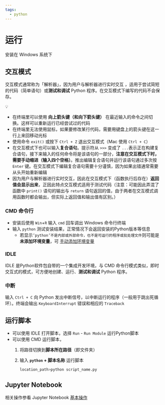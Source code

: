 ```yaml
---
tags:
  - python
---
```


# 运行

安装在 Windows 系统下

## 交互模式
交互模式通常称为「解析器」，因为用户与解析器进行实时交互 ，适用于尝试简短的代码（简单语句）或**测试和调试** Python 程序。在交互模式下编写的代码不会保存。

:bulb:
* 在终端里可以使用 **向上箭头键（和向下箭头键）** 在最近输入的命令之间切换。这样可以重新运行已经尝试过的代码
* 在终端里无法使用鼠标，如果要修改某行代码，需要用键盘上的箭头键在这一行上来回移动光标
* 使用命令 `exit()` 或按下 `Ctrl + Z` 退出交互模式（Mac 使用 `Ctrl + C`）
* 在交互模式下也可以输入**复合语句**。提示符从 `>>>` 变成了 `...`表示正在构建复合语句，接下来输入的任何命令将是该语句的一部分，**注意在交互模式下时，需要手动缩进（输入四个空格）**。推出编辑复合语句并运行该语句通过多次按 `Enter` 键。在交互模式下编辑复合语句需要十分谨慎，因为如果出错通常需要从头开始重新编辑
* 因为用户与解析器进行实时交互，因此在交互模式下（函数执行后存在）**返回值会显示出来**，正因此特点交互模式适用于测试代码（注意：可能因此弄混了函数中 `print()` 语句的输出与 `return` 语句返回的值，由于两者在交互模式调用函数时都会输出，但实际上返回值和输出值有区别。）

### CMD 命令行
* 安装后使用 `Win`+`R` 输入 `cmd` 回车调出 Windows 命令行终端
* 输入 `python` 测试安装结果，正常情况下会返回安装的Python版本等信息
    * 若显示`’python’不是内部或外部命令，也不是可运行的程序或批处理文件`则可能是**未添加环境变量**，可 [手动添加环境变量](./安装教程.md)

### IDLE
IDLE 是Python软件包自带的一个集成开发环境，与 CMD 命令行模式类似，即时交互式的模式，可方便地创建、运行、**测试和调试** Python 程序。

### 中断
输入 `Ctrl + C` 向 Python 发出中断信号，以中断运行的程序（一般用于跳出死循环）。终端会输出 `KeyboardInterrupt` 错误和相应的 `Traceback`

## 运行脚本
* 可以使用 IDLE 打开脚本，选择 `Run` - `Run Module` 运行Python脚本
* 可以使用 CMD 运行脚本，
    1. 将路径切换到**脚本所在路径**（即文件夹）
    2. 输入 **`python` + 脚本名称** 运行脚本

        ```python
        location_path>python script_name.py
        ```

## Jupyter Notebook
相关操作参看 Jupyter Notebook [基本操作](../Jupyter/基本操作.md)
